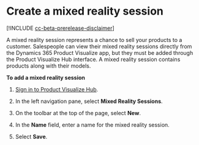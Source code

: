 ﻿---
title: 
description: 
ms.date: 07/08/2020
ms.topic: article
ms.service: dynamics-365-sales
author: sbmjais
ms.author: shjais
manager: shujoshi
---

# Create a mixed reality session

[!INCLUDE [cc-beta-prerelease-disclaimer](../includes/cc-beta-prerelease-disclaimer.md)]

A mixed reality session represents a chance to sell your products to a customer. Salespeople can view their mixed reality sessions directly from the Dynamics 365 Product Visualize app, but they must be added through the Product Visualize Hub interface. A mixed reality session contains products along with their models.

**To add a mixed reality session**

1.  [Sign in to Product Visualize Hub](sign-in-app.md).

2.  In the left navigation pane, select **Mixed Reality Sessions**.

3.  On the toolbar at the top of the page, select **New**.

4.  In the **Name** field, enter a name for the mixed reality session.

5.  Select **Save**.


